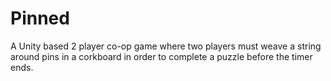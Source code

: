 # Pinned
A Unity based 2 player co-op game where two players must weave a string around pins in a corkboard in order to complete a puzzle before the timer ends.
